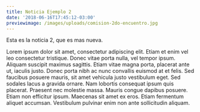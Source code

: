 ```yaml
---
title: Noticia Ejemplo 2
date: '2018-06-16T17:45:12-03:00'
previewimage: /images/uploads/comision-2do-encuentro.jpg
---
```

Esta es la noticia 2, que es mas nueva.

Lorem ipsum dolor sit amet, consectetur adipiscing elit. Etiam et enim vel leo consectetur tristique. Donec vitae porta nulla, vel tempor ipsum. Aliquam suscipit maximus sagittis. Etiam vitae magna porta, placerat ante ut, iaculis justo. Donec porta nibh ac nunc convallis euismod at et felis. Sed faucibus posuere mauris, sit amet vehicula justo vestibulum eget. Sed sodales lacus a gravida ornare. Nam lobortis consequat ipsum quis placerat. Praesent nec molestie massa. Mauris congue dapibus posuere. Etiam non efficitur ipsum. Maecenas sit amet ex eros. Etiam fermentum aliquet accumsan. Vestibulum pulvinar enim non ante sollicitudin aliquam.

<!-- TEASER_END -->
